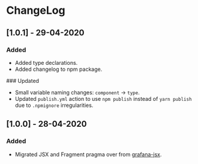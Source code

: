 # ChangeLog

## [1.0.1] - 29-04-2020

### Added

- Added type declarations.
- Added changelog to npm package.

### Updated

- Small variable naming changes: `component` -> `type`.
- Updated `publish.yml` action to use `npm publish` instead of `yarn publish` due to `.npmignore` irregularities.

## [1.0.0] - 28-04-2020

### Added

- Migrated JSX and Fragment pragma over from [grafana-jsx](https://github.com/asos-craigmorten/grafana-jsx).
